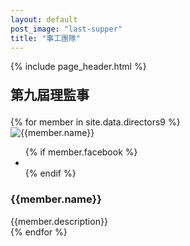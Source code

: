 ```yaml
---
layout: default
post_image: "last-supper"
title: "事工團隊"
---
```


{% include page_header.html %}
<style>
    .row h2{
        margin: 1em 0;
    }
</style>
<section class="team-2-area about-team team-page">
    <div class="container">
<!--
        <div class="row justify-content-center">
        <h2>全職同工</h2>
        </div>
-->
        <div class="row justify-content-center">
            <h2>第九屆理監事</h2>
        </div>
        <div class="row justify-content-center">
            {% for member in site.data.directors9 %}
            <div class="col-lg-3 col-md-6 col-sm-8">
                <div class="team-item mt-40">
                    <div class="team-thumb">
                        <img src="{{site.baseurl}}/assets/images/headshot/{{member.name}}.jpg" alt="{{member.name}}">
                        <ul>
                            {% if member.facebook %}
                            <li><a href="{{member.facebook}}"><i class="fab fa-facebook-f"></i></a></li>
                            {% endif %}
                            <!--
                            <li><a href="#"><i class="fab fa-twitter"></i></a></li>
                            <li><a href="#"><i class="fab fa-instagram"></i></a></li>
                            -->
                        </ul>
                    </div>
                    <div class="team-content text-center">
                        <h3 class="title">{{member.name}}</h3>
                        <span>{{member.description}}</span>
                    </div>
                </div>
            </div>
            {% endfor %}
        </div>
    </div>
</section> 

